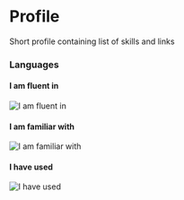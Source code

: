 # Profile
Short profile containing list of skills and links

### Languages

#### I am fluent in
![I am fluent in](https://skillicons.dev/icons?i=python,js)

#### I am familiar with
![I am familiar with](https://skillicons.dev/icons?i=golang,html,css,dart)

#### I have used
![I have used](https://skillicons.dev/icons?i=java,lua)


